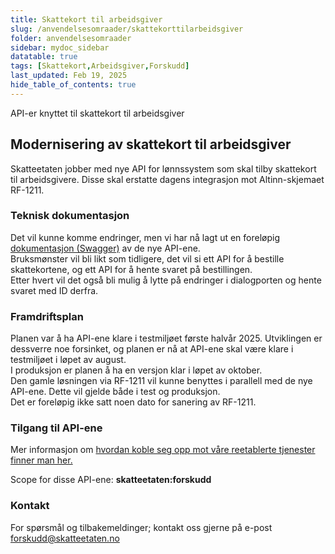 ```yaml
---
title: Skattekort til arbeidsgiver
slug: /anvendelsesomraader/skattekorttilarbeidsgiver
folder: anvendelsesomraader
sidebar: mydoc_sidebar
datatable: true
tags: [Skattekort,Arbeidsgiver,Forskudd]
last_updated: Feb 19, 2025
hide_table_of_contents: true
---
```

<Summary>API-er knyttet til skattekort til arbeidsgiver</Summary>

## Modernisering av skattekort til arbeidsgiver

Skatteetaten jobber med nye API for lønnssystem som skal tilby skattekort til arbeidsgivere. Disse skal erstatte dagens integrasjon mot Altinn-skjemaet RF-1211.

### Teknisk dokumentasjon
Det vil kunne komme endringer, men vi har nå lagt ut en foreløpig [dokumentasjon (Swagger)](https://app.swaggerhub.com/apis/skatteetaten/bestilling-av_skattekort/0.3.1) av de nye API-ene.<br>
Bruksmønster vil bli likt som tidligere, det vil si ett API for å bestille skattekortene, og ett API for å hente svaret på bestillingen.<br>
Etter hvert vil det også bli mulig å lytte på endringer i dialogporten og hente svaret med ID derfra.

### Framdriftsplan
Planen var å ha API-ene klare i testmiljøet første halvår 2025. Utviklingen er dessverre noe forsinket, og planen er nå at API-ene skal være klare i testmiljøet i løpet av august.<br>
I produksjon er planen å ha en versjon klar i løpet av oktober.<br>
Den gamle løsningen via RF-1211 vil kunne benyttes i parallell med de nye API-ene. Dette vil gjelde både i test og produksjon.<br>
Det er foreløpig ikke satt noen dato for sanering av RF-1211.

### Tilgang til API-ene
Mer informasjon om [hvordan koble seg opp mot våre reetablerte tjenester finner man her.](https://www.skatteetaten.no/samarbeidspartnere/reetablering-altinn/systemleverandor/oppkobling/)

Scope for disse API-ene: **skatteetaten:forskudd**

### Kontakt
For spørsmål og tilbakemeldinger; kontakt oss gjerne på e-post forskudd@skatteetaten.no
